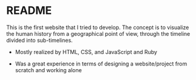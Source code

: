 # README

This is the first website that I tried to develop. The concept is to visualize the human history from a geographical point of view, through the timeline divided into sub-timelines.

* Mostly realized by HTML, CSS, and JavaScript and Ruby

* Was a great experience in terms of designing a website/project from scratch and working alone
